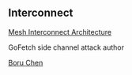## Interconnect

[Mesh Interconnect Architecture](https://en.wikichip.org/wiki/intel/mesh_interconnect_architecture)


GoFetch side channel attack author

[Boru Chen](https://github.com/bluechen8)
